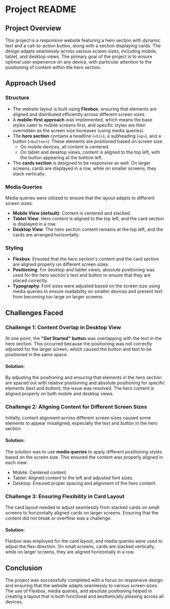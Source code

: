# Project README

## Project Overview

This project is a responsive website featuring a hero section with dynamic text and a call-to-action button, along with a section displaying cards. The design adapts seamlessly across various screen sizes, including mobile, tablet, and desktop views. The primary goal of the project is to ensure optimal user experience on any device, with particular attention to the positioning of content within the hero section.

## Approach Used

### Structure

- The website layout is built using **Flexbox**, ensuring that elements are aligned and distributed efficiently across different screen sizes.
- A **mobile-first approach** was implemented, which means the base styles cater to mobile screens first, and specific styles are then overridden as the screen size increases (using media queries).
- The **hero section** contains a headline (`<h1>`), a subheading (`<p>`), and a button (`<button>`). These elements are positioned based on screen size:
  - On mobile devices, all content is centered.
  - On tablet and desktop views, content is aligned to the top left, with the button appearing at the bottom left.
- The **cards section** is designed to be responsive as well. On larger screens, cards are displayed in a row, while on smaller screens, they stack vertically.

### Media Queries

Media queries were utilized to ensure that the layout adapts to different screen sizes:
- **Mobile View (default)**: Content is centered and stacked.
- **Tablet View**: Hero content is aligned to the top left, and the card section is displayed in a row.
- **Desktop View**: The hero section content remains at the top left, and the cards are arranged horizontally.

### Styling

- **Flexbox**: Ensured that the hero section's content and the card section are aligned properly on different screen sizes.
- **Positioning**: For desktop and tablet views, absolute positioning was used for the hero section's text and button to ensure that they are placed correctly.
- **Typography**: Font sizes were adjusted based on the screen size using media queries to ensure readability on smaller devices and prevent text from becoming too large on larger screens.

## Challenges Faced

### Challenge 1: Content Overlap in Desktop View

At one point, the **"Get Started" button** was overlapping with the text in the hero section. This occurred because the positioning was not correctly adjusted for the larger screen, which caused the button and text to be positioned in the same space.

#### Solution:
By adjusting the positioning and ensuring that elements in the hero section are spaced out with relative positioning and absolute positioning for specific elements (text and button), the issue was resolved. The hero content is aligned properly on both mobile and desktop views.

### Challenge 2: Aligning Content for Different Screen Sizes

Initially, content alignment across different screen sizes caused some elements to appear misaligned, especially the text and button in the hero section.

#### Solution:
The solution was to use **media queries** to apply different positioning styles based on the screen size. This ensured the content was properly aligned in each view:
- Mobile: Centered content.
- Tablet: Aligned content to the left and adjusted font sizes.
- Desktop: Ensured proper spacing and alignment of the hero content.

### Challenge 3: Ensuring Flexibility in Card Layout

The card layout needed to adjust seamlessly from stacked cards on small screens to horizontally aligned cards on larger screens. Ensuring that the content did not break or overflow was a challenge.

#### Solution:
Flexbox was employed for the card layout, and media queries were used to adjust the flex-direction. On small screens, cards are stacked vertically, while on larger screens, they are aligned horizontally in a row.

## Conclusion

The project was successfully completed with a focus on responsive design and ensuring that the website adapts seamlessly to various screen sizes. The use of Flexbox, media queries, and absolute positioning helped in creating a layout that is both functional and aesthetically pleasing across all devices.
